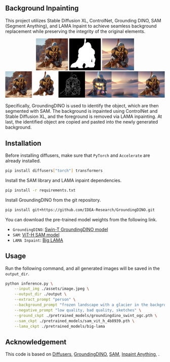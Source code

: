 ## Background Inpainting
This project utilizes Stable Diffusion XL, ControlNet, Grounding DINO, SAM (Segment Anything), and LAMA Inpaint to achieve seamless background replacement while preserving the integrity of the original elements.

<div align="center">
<img src="assets/image.jpeg" width="20%" />
<img src="assets/mask.png" width="20%" />
<img src="assets/final_image.png" width="20%" />
</div>

<img src="assets/grid_sample.png"/>

Specifically, GroundingDINO is used to identify the object, which are then segmented with SAM. The background is inpainted using ControlNet and Stable Diffusion XL, and the foreground is removed via LAMA inpainting. At last, the identified object are copied and pasted into the newly generated background.

## Installation

Before installing diffusers, make sure that `PyTorch` and `Accelerate` are already installed.
```bash
pip install diffusers["torch"] transformers
```

Install the SAM library and LAMA inpaint dependencies.
```bash
pip install -r requirements.txt
```

Install GroundingDINO from the git repository.
```bash
pip install git+https://github.com/IDEA-Research/GroundingDINO.git
```

You can download the pre-trained model weights from the following link.

- `GroundingDINO`: [Swin-T GroundingDINO model](https://github.com/IDEA-Research/GroundingDINO/releases/download/v0.1.0-alpha/groundingdino_swint_ogc.pth)
- `SAM`: [ViT-H SAM model](https://dl.fbaipublicfiles.com/segment_anything/sam_vit_h_4b8939.pth)
- `LAMA Inpaint`: [Big LAMA](https://drive.google.com/drive/folders/1ST0aRbDRZGli0r7OVVOQvXwtadMCuWXg?usp=sharing)


## Usage
Run the following command, and all generated images will be saved in the `output_dir`.
```bash
python inference.py \
    --input_img ./assets/image.jpeg \
    --output_dir ./output \
    --extract_prompt "person" \
    --background_prompt "frozen landscape with a glacier in the background, snow and wind swirling through the air" \
    --negative_prompt "low quality, bad quality, sketches" \
    --ground_ckpt ./pretrained_models/groundingdino_swint_ogc.pth \
    --sam_ckpt ./pretrained_models/sam_vit_h_4b8939.pth \
    --lama_ckpt ./pretrained_models/big-lama
```

## Acknowledgement
This code is based on [Diffusers](https://huggingface.co/docs/diffusers/using-diffusers/controlnet#controlnet-with-stable-diffusion-xl), [GroundingDINO](https://github.com/IDEA-Research/GroundingDINO), [SAM](https://github.com/facebookresearch/segment-anything), [Inpaint Anything](https://github.com/geekyutao/Inpaint-Anything), .